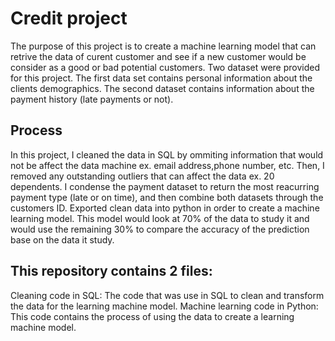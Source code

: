 # Credit project
The purpose of this project is to create a machine learning model that can retrive the data of curent customer and see if a new customer would be consider as a good or bad potential customers. Two dataset were provided for this project. The first data set contains personal information about the clients demographics. The second dataset contains information about the payment history (late payments or not). 
## Process
In this project, I cleaned the data in SQL by ommiting information that would not be affect the data machine ex. email address,phone number, etc. Then, I removed any outstanding outliers that can affect the data ex. 20 dependents. I condense the payment dataset to return the most reacurring payment type (late or on time), and then combine both datasets through the customers ID. Exported clean data into python in order to create a machine learning model. This model would look at 70% of the data to study it and would use the remaining 30% to compare the accuracy of the prediction base on the data it study.

## This repository contains 2 files:
Cleaning code in SQL: The code that was use in SQL to clean and transform the data for the learning machine model.
Machine learning code in Python: This code contains the process of using the data to create a learning machine model.
